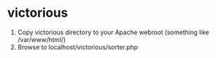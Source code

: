 victorious
==========

1. Copy victorious directory to your Apache webroot (something like /var/www/html/)
2. Browse to localhost/victorious/sorter.php
